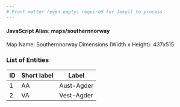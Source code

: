 ```yaml
---
# Front matter (even empty) required for Jekyll to process
---
```


#### JavaScript Alias: maps/southernnorway

Map Name: Southernnorway
Dimensions (Width x Height): 437x515





### List of Entities

ID | Short label | Label
---|---|---|
1|AA|Aust-Agder
2|VA|Vest-Agder

